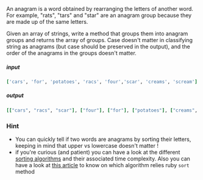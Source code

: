An anagram is a word obtained by rearranging the letters of another word. For example, "rats", "tars" and "star" are an anagram group because they are made up of the same letters.

Given an array of strings, write a method that groups them into anagram groups and returns the array of groups. Case doesn't matter in classifying string as anagrams (but case should be preserved in the output), and the order of the anagrams in the groups doesn't matter.

##### input
```ruby
['cars', 'for', 'potatoes', 'racs', 'four','scar', 'creams', 'scream']
```
##### output
```ruby
[["cars", "racs", "scar"], ["four"], ["for"], ["potatoes"], ["creams", "scream"]]
```

### Hint 
* You can quickly tell if two words are anagrams by sorting their letters, keeping in mind that upper vs lowercase doesn't matter !
* if you're curious (and patient) you can have a look at the different [sorting algorithms](http://en.wikipedia.org/wiki/Sorting_algorithm) and their associated time complexity. Also you can have a look at [this article](http://www.igvita.com/2009/03/26/ruby-algorithms-sorting-trie-heaps/) to know on which algorithm relies ruby `sort` method